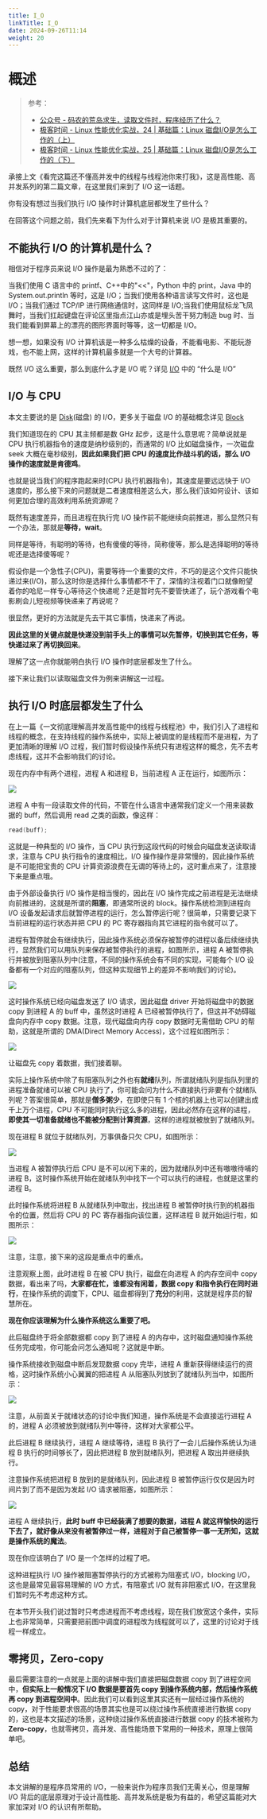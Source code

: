 ```yaml
---
title: I_O
linkTitle: I_O
date: 2024-09-26T11:14
weight: 20
---
```


# 概述

> 参考：
>
> - [公众号 - 码农的荒岛求生，读取文件时，程序经历了什么？](https://mp.weixin.qq.com/s/EYc7PcxukBKOx8U5X8Sh8w)
> - [极客时间 - Linux 性能优化实战，24 | 基础篇：Linux 磁盘I/O是怎么工作的（上）](https://time.geekbang.org/column/article/77010)
> - [极客时间 - Linux 性能优化实战，25 | 基础篇：Linux 磁盘I/O是怎么工作的（下）](https://time.geekbang.org/column/article/77511)

承接上文《看完这篇还不懂高并发中的线程与线程池你来打我》，这是高性能、高并发系列的第二篇文章，在这里我们来到了 I/O 这一话题。

你有没有想过当我们执行 I/O 操作时计算机底层都发生了些什么？

在回答这个问题之前，我们先来看下为什么对于计算机来说 I/O 是极其重要的。

## 不能执行 I/O 的计算机是什么？

相信对于程序员来说 I/O 操作是最为熟悉不过的了：

当我们使用 C 语言中的 printf、C++中的"<<"，Python 中的 print，Java 中的 System.out.println 等时，这是 I/O；当我们使用各种语言读写文件时，这也是 I/O；当我们通过 TCP/IP 进行网络通信时，这同样是 I/O;当我们使用鼠标龙飞凤舞时，当我们扛起键盘在评论区里指点江山亦或是埋头苦干努力制造 bug 时、当我们能看到屏幕上的漂亮的图形界面时等等，这一切都是 I/O。

想一想，如果没有 I/O 计算机该是一种多么枯燥的设备，不能看电影、不能玩游戏，也不能上网，这样的计算机最多就是一个大号的计算器。

既然 I/O 这么重要，那么到底什么才是 I/O 呢？详见  [I/O](/docs/0.计算机/I_O.md) 中的 “什么是 I/O”

## I/O 与 CPU

本文主要说的是 [Disk](/docs/0.计算机/Disk/Disk.md)(磁盘) 的 I/O，更多关于磁盘 I/O 的基础概念详见 [Block](/docs/1.操作系统/Kernel/Hardware/Block.md)

我们知道现在的 CPU 其主频都是数 GHz 起步，这是什么意思呢？简单说就是 CPU 执行机器指令的速度是纳秒级别的，而通常的 I/O 比如磁盘操作，一次磁盘 seek 大概在毫秒级别，**因此如果我们把 CPU 的速度比作战斗机的话，那么 I/O 操作的速度就是肯德鸡**。

也就是说当我们的程序跑起来时(CPU 执行机器指令)，其速度是要远远快于 I/O 速度的，那么接下来的问题就是二者速度相差这么大，那么我们该如何设计、该如何更加合理的高效利用系统资源呢？

既然有速度差异，而且进程在执行完 I/O 操作前不能继续向前推进，那么显然只有一个办法，那就是**等待，wait**。

同样是等待，有聪明的等待，也有傻傻的等待，简称傻等，那么是选择聪明的等待呢还是选择傻等呢？

假设你是一个急性子(CPU)，需要等待一个重要的文件，不巧的是这个文件只能快递过来(I/O)，那么这时你是选择什么事情都不干了，深情的注视着门口就像盼望着你的哈尼一样专心等待这个快递呢？还是暂时先不要管快递了，玩个游戏看个电影刷会儿短视频等快递来了再说呢？

很显然，更好的方法就是先去干其它事情，快递来了再说。

**因此这里的关键点就是快递没到前手头上的事情可以先暂停，切换到其它任务，等快递过来了再切换回来**。

理解了这一点你就能明白执行 I/O 操作时底层都发生了什么。

接下来让我们以读取磁盘文件为例来讲解这一过程。

## 执行 I/O 时底层都发生了什么

在上一篇《一文彻底理解高并发高性能中的线程与线程池》中，我们引入了进程和线程的概念，在支持线程的操作系统中，实际上被调度的是线程而不是进程，为了更加清晰的理解 I/O 过程，我们暂时假设操作系统只有进程这样的概念，先不去考虑线程，这并不会影响我们的讨论。

现在内存中有两个进程，进程 A 和进程 B，当前进程 A 正在运行，如图所示：

![](https://notes-learning.oss-cn-beijing.aliyuncs.com/os/kernel/filesystem/io/1616167569940-d2d3bdbc-c805-4f6e-bdbc-2b7a04cdecb6.jpeg)

进程 A 中有一段读取文件的代码，不管在什么语言中通常我们定义一个用来装数据的 buff，然后调用 read 之类的函数，像这样：

```c
read(buff);
```

这就是一种典型的 I/O 操作，当 CPU 执行到这段代码的时候会向磁盘发送读取请求，注意与 CPU 执行指令的速度相比，I/O 操作操作是非常慢的，因此操作系统是不可能把宝贵的 CPU 计算资源浪费在无谓的等待上的，这时重点来了，注意接下来是重点哦。

由于外部设备执行 I/O 操作是相当慢的，因此在 I/O 操作完成之前进程是无法继续向前推进的，这就是所谓的**阻塞**，即通常所说的 block。操作系统检测到进程向 I/O 设备发起请求后就暂停进程的运行，怎么暂停运行呢？很简单，只需要记录下当前进程的运行状态并把 CPU 的 PC 寄存器指向其它进程的指令就可以了。

进程有暂停就会有继续执行，因此操作系统必须保存被暂停的进程以备后续继续执行，显然我们可以用队列来保存被暂停执行的进程，如图所示，进程 A 被暂停执行并被放到阻塞队列中(注意，不同的操作系统会有不同的实现，可能每个 I/O 设备都有一个对应的阻塞队列，但这种实现细节上的差异不影响我们的讨论)。

![](https://notes-learning.oss-cn-beijing.aliyuncs.com/os/kernel/filesystem/io/1616167569940-4c41239e-bb6f-42a4-9111-8ca9b2ed634d.jpeg)

这时操作系统已经向磁盘发送了 I/O 请求，因此磁盘 driver 开始将磁盘中的数据 copy 到进程 A 的 buff 中，虽然这时进程 A 已经被暂停执行了，但这并不妨碍磁盘向内存中 copy 数据。注意，现代磁盘向内存 copy 数据时无需借助 CPU 的帮助，这就是所谓的 DMA(Direct Memory Access)，这个过程如图所示：

![](https://notes-learning.oss-cn-beijing.aliyuncs.com/os/kernel/filesystem/io/1616167569921-5b8dc049-61a5-498e-ae21-4adb68bd49e5.jpeg)

让磁盘先 copy 着数据，我们接着聊。

实际上操作系统中除了有阻塞队列之外也有**就绪**队列，所谓就绪队列是指队列里的进程准备就绪可以被 CPU 执行了，你可能会问为什么不直接执行非要有个就绪队列呢？答案很简单，那就是**僧多粥少**，在即使只有 1 个核的机器上也可以创建出成千上万个进程，CPU 不可能同时执行这么多的进程，因此必然存在这样的进程，**即使其一切准备就绪也不能被分配到计算资源**，这样的进程就被放到了就绪队列。

现在进程 B 就位于就绪队列，万事俱备只欠 CPU，如图所示：

![](https://notes-learning.oss-cn-beijing.aliyuncs.com/os/kernel/filesystem/io/1616167569959-d7bf4862-5f3a-402f-94f3-ec2d8e31e121.jpeg)

当进程 A 被暂停执行后 CPU 是不可以闲下来的，因为就绪队列中还有嗷嗷待哺的进程 B，这时操作系统开始在就绪队列中找下一个可以执行的进程，也就是这里的进程 B。

此时操作系统将进程 B 从就绪队列中取出，找出进程 B 被暂停时执行到的机器指令的位置，然后将 CPU 的 PC 寄存器指向该位置，这样进程 B 就开始运行啦，如图所示：

![](https://notes-learning.oss-cn-beijing.aliyuncs.com/os/kernel/filesystem/io/1616167569941-4a2d092b-f747-43b4-abbc-6a8e238b4cbe.jpeg)

注意，注意，接下来的这段是重点中的重点。

注意观察上图，此时进程 B 在被 CPU 执行，磁盘在向进程 A 的内存空间中 copy 数据，看出来了吗，**大家都在忙，谁都没有闲着，数据 copy 和指令执行在同时进行**，在操作系统的调度下，CPU、磁盘都得到了**充分**的利用，这就是程序员的智慧所在。

**现在你应该理解为什么操作系统这么重要了吧。**

此后磁盘终于将全部数据都 copy 到了进程 A 的内存中，这时磁盘通知操作系统任务完成啦，你可能会问怎么通知呢？这就是中断。

操作系统接收到磁盘中断后发现数据 copy 完毕，进程 A 重新获得继续运行的资格，这时操作系统小心翼翼的把进程 A 从阻塞队列放到了就绪队列当中，如图所示：

![](https://notes-learning.oss-cn-beijing.aliyuncs.com/os/kernel/filesystem/io/1616167569942-ce92b9c9-06b3-4c3e-99e7-bc5d7777795b.jpeg)

注意，从前面关于就绪状态的讨论中我们知道，操作系统是不会直接运行进程 A 的，进程 A 必须被放到就绪队列中等待，这样对大家都公平。

此后进程 B 继续执行，进程 A 继续等待，进程 B 执行了一会儿后操作系统认为进程 B 执行的时间够长了，因此把进程 B 放到就绪队列，把进程 A 取出并继续执行。

注意操作系统把进程 B 放到的是就绪队列，因此进程 B 被暂停运行仅仅是因为时间片到了而不是因为发起 I/O 请求被阻塞，如图所示：

![](https://notes-learning.oss-cn-beijing.aliyuncs.com/os/kernel/filesystem/io/1616167569968-658743aa-149f-402d-a608-676638aa4868.jpeg)

进程 A 继续执行，**此时 buff 中已经装满了想要的数据，进程 A 就这样愉快的运行下去了，就好像从来没有被暂停过一样，进程对于自己被暂停一事一无所知，这就是操作系统的魔法**。

现在你应该明白了 I/O 是一个怎样的过程了吧。

这种进程执行 I/O 操作被阻塞暂停执行的方式被称为阻塞式 I/O，blocking I/O，这也是最常见最容易理解的 I/O 方式，有阻塞式 I/O 就有非阻塞式 I/O，在这里我们暂时先不考虑这种方式。

在本节开头我们说过暂时只考虑进程而不考虑线程，现在我们放宽这个条件，实际上也非常简单，只需要把前图中调度的进程改为线程就可以了，这里的讨论对于线程一样成立。

## **零拷贝，Zero-copy**

最后需要注意的一点就是上面的讲解中我们直接把磁盘数据 copy 到了进程空间中，**但实际上一般情况下 I/O 数据是要首先 copy 到操作系统内部，然后操作系统再 copy 到进程空间中**。因此我们可以看到这里其实还有一层经过操作系统的 copy，对于性能要求很高的场景其实也是可以绕过操作系统直接进行数据 copy 的，这也是本文描述的场景，这种绕过操作系统直接进行数据 copy 的技术被称为**Zero-copy**，也就零拷贝，高并发、高性能场景下常用的一种技术，原理上很简单吧。

## **总结**

本文讲解的是程序员常用的 I/O，一般来说作为程序员我们无需关心，但是理解 I/O 背后的底层原理对于设计高性能、高并发系统是极为有益的，希望这篇能对大家加深对 I/O 的认识有所帮助。
